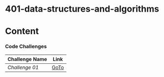# 401-data-structures-and-algorithms


# Content

### Code Challenges

| **Challenge Name**| **Link** |
| -----------| ----------- |
| _Challenge 01_| [GoTo](PythonCodeChallenge-01/README.md)|